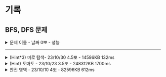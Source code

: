 # 기록
## BFS, DFS 문제


<details>
<summary>문제 이름 - 날짜 0뽀 - 성능</summary>
<div markdown="1">
<ul>
<li>공개한 1등 기록: </li>
<li>문제 핵심</li>
<ul>
    <li></li>    
    <li></li>  
</ul>
<li>어려웠던 부분 해결</li>
<ul>
    <li></li>
    <ul>
        <li></li>
    </ul>
    <li></li>
    <ul>
        <li></li>
    </ul>
</ul>
<li>순위 코드 분석 후 배운 점</li>
<ul>
    <li></li>
    <li></li>
    <li></li>
</ul>
<li>보충이 필요한 지식</li>
<ul>
    <li></li>
    <li></li>
</ul>
<li>~칭찬~</li>
<ul>
<li></li>
<ul><li></li></ul>
</ul>
</ul>
</div>
</details>

------------

<details>
<summary>(Hint*3) 미로 탐색- 23/10/30 4.5뽀 - 14596KB 132ms</summary>
<div markdown="1">
<ul>
<li>공개한 1등 기록: 14528KB 124ms</li>
<li>문제 핵심<ul>
<li>최소 거리를 구하는 문제 -&gt; BFS</li>
</ul>
</li>
<li>어려웠던 부분 해결<ul>
<li>DFS -&gt; DP 로 접근했으나 힌트 확인 후 BFS...! -&gt; 거의 확인하면서 함...</li>
</ul>
</li>
<li>순위 코드 분석 후 배운 점<ul>
<li>que 사용법</li>
</ul>
</li>
<li>보충이 필요한 지식<ul>
<li>BFS, DFS를... 잘 모르고 있었다... 왜 최단 거리에는 BFS인지!</li>
</ul>
</li>
<li>~어쩌구~<ul>
<li>발상은 꽤나... 근접했으나 BFS로 구현한 적이 거의 없어서 상상을 못했다.. 아자~!</li>
</ul>
</li>
</ul>
</div>
</details>


<details>
<summary> (Hint) 토마토 - 23/10/23 3.5뽀 - 248312KB 1700ms</summary>
<div markdown="1">
<ul>
<li>공개한 1등 기록: 65960KB 296ms</li>
<li><p>문제 핵심</p>
<ul>
<li>해당하는 다수의 점에서 동시에 탐색을 시작하는 것이 관건</li>
<li>얼마 만에 다 탐색했는지 cnt, 방문하지 않은 곳 있다면 -1 출력</li>
<li><p>-1, 1은 이미 방문한 곳 처리</p>
<ul>
<li>이때 boolean[] 기본이 false이므로 0인 곳을 갈 곳 true 처리 및 1인 곳 que에 담기</li>
</ul>
</li>
<li><p>dfs 내부</p>
<ul>
<li>모두 방문한 곳이면 return</li>
<li>que가 빌 때까지 갈 곳이면 방문했다는 처리 후 새로운 que에 담기</li>
<li>que가 비었는지 확인<ul>
<li>비었으면 return(더이상 갈 곳이 없으므로)</li>
<li>비지 않았다면 새로운 que, depth+1 전달하며 dfs 실행,</li>
</ul>
</li>
</ul>
</li>
</ul>
</li>
<li><p>어려웠던 부분 해결</p>
<ul>
<li>처음에 queue 순서랑 empty인 경우 조건 설정하는 법이 헷갈려서 다른 방법 확인 위해 힌트 확인 -&gt; que 이용</li>
<li>if문 위치가 중요 -&gt; 그래야 처음부터 다 익은 경우 등 출력 가능</li>
</ul>
</li>
<li>순위 코드 분석 후 배운 점<ul>
<li>숫자 활용 - 기존 익어있는 곳에 +1 하면서 max 찾을 수 있음. </li>
<li>while 내에 들어가는지, 들어가지 못하는 걸로 분기 나눠 return 가능</li>
<li>처리해야 하는 토마토 개수 세서 조건 설정</li>
</ul>
</li>
<li>보충이 필요한 지식<ul>
<li>자꾸 queue, 재귀 같이 사용 -&gt; queue 제대로 사용하는 법 알기</li>
<li>분기 나누는 법</li>
</ul>
</li>
<li>~칭찬~<ul>
<li>^_^ 아자!!!!! 생각을 좀만 더 촘촘하게 해 보자~!</li>
</ul>
</li>
</ul>
</div>
</details>


<details>
<summary>안전 영역 - 23/10/10 4뽀 - 82596KB 612ms</summary>
<div markdown="1">
<ul>
<li>공개한 1등 기록: 16020KB  208ms</li>
<li>문제 핵심</li>
<ul>
    <li>DFS 들어간 횟수 구하기 </li>    
    <li>방문 조건 외에도 계속 달라지는 height 비교 조건 추가 </li>  
</ul>
<li>어려웠던 부분 해결</li>
<ul>
    <li>2차원 배열 초기화</li>
    <ul>
        <li>Arrays.fill(); for문 돌려 초기화</li>
    </ul>
    <li>조건 설정의 중요성 → 우선 print로 동작 다른 부분 확인, 추후 구조화하고 풀기!(오늘은 아팠다.)</li>
    <ul>
        <li>4 방면 탐색할 때 임시 변수 선언하지 않아 오류</li>
        <li>해당하는 곳인데 방문 처리 안 하고 돌아서 오류</li>
        <li>height 범위 설정 헷갈려 오류(완전 반대로…해버린 초반) </li>
    </ul>
</ul>
<li>순위 코드 분석 후 배운 점</li>
<ul>
    <li>for문 내에서 boolean[] 그냥 new로 초기화 가능</li>
    <li>상하좌우 좌표를 이차원 배열에 총 4쌍 넣어놓고 사용 시 for-each문으로 작성 가능.</li>
    <li>height를 static 필드로 처리 시 dfs(i,j) 유지 가능</li>
    <li>max-height가 1일 때 바로 result=1하고, boolean 배열을 height 기준 높으면 true 저장해 true인 곳만 dfs 돌기</li>
    <li>dfs가 1 return해 cnt에 계속 더하기</li>
    <li>변수 처리 안 하고, x+dx[i]로 범위 확인하고 그대로 파라미터에 넣음</li>
    <ul>
    <li>파라미터에 그냥 넣는 건 아직 depth 정도만 가능. 잘 활용하지 않게 됨.</li>
    </ul>
    <li>모든 걸 true 처리할 필요 X (N+2 크기로 선언해도 조건 설정 잘하면 됨)</li>
</ul>
<li>보충이 필요한 지식</li>
<ul>
    <li>딱히 없음.</li> 
</ul>
<li>~칭찬~</li>
<ul>
<li>최댓값 비교시 Math 함수 드디어! 사용해 봄! </li>
<li>초기화하는 곳, dfs 파라미터 포함 꽤 깔끔하게 짠 거 같아서 뿌듯. </li>
<li>디버깅 시 print 적절한 위치에 넣어서 기대와 다르게 동작하는 부분 잘 파악할 수 있었음.</li>
</ul>
</ul>
</div>
</details>

